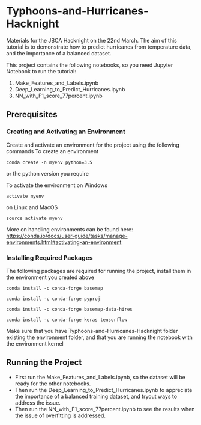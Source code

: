 # Typhoons-and-Hurricanes-Hacknight #

Materials for the JBCA Hacknight on the 22nd March. 
The aim of this tutorial is to demonstrate how to predict hurricanes from temperature data, and the importance of a balanced dataset. 


This project contains the following notebooks, so you need Jupyter Notebook to run the tutorial:
1. Make_Features_and_Labels.ipynb
2. Deep_Learning_to_Predict_Hurricanes.ipynb
3. NN_with_F1_score_77percent.ipynb

## Prerequisites ##
### Creating and Activating an Environment ###
Create and activate an environment for the project using the following commands
To create an environment 
```
conda create -n myenv python=3.5 
```
or the python version you require

To activate the environment 
on Windows
```
activate myenv
```

on Linux and MacOS
```
source activate myenv
```

More on handling environments can be found here:
https://conda.io/docs/user-guide/tasks/manage-environments.html#activating-an-environment


### Installing Required Packages ###
The following packages are required for running the project, install them in the environment you created above
```
conda install -c conda-forge basemap

conda install -c conda-forge pyproj

conda install -c conda-forge basemap-data-hires

conda install -c conda-forge keras tensorflow
```
Make sure that you have Typhoons-and-Hurricanes-Hacknight folder existing the environment folder, and that you are running the notebook with the environment kernel

## Running the Project ##
* First run the Make_Features_and_Labels.ipynb, so the dataset will be ready for the other notebooks.
* Then run the Deep_Learning_to_Predict_Hurricanes.ipynb to appreciate the importance of a balanced training dataset, and tryout ways to address the issue.
* Then run the NN_with_F1_score_77percent.ipynb to see the results when the issue of overfitting is addressed.

